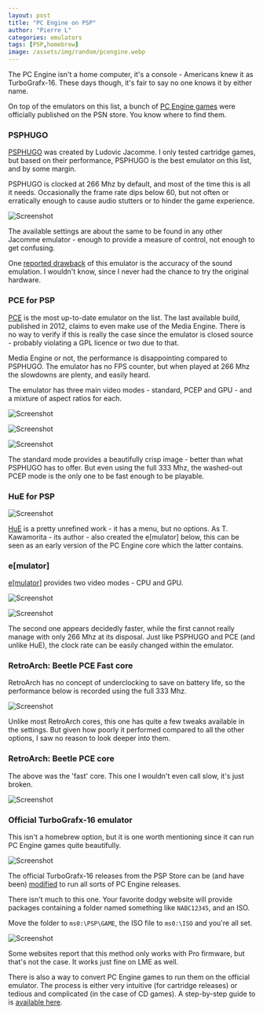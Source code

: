 ```yaml
---
layout: post
title: "PC Engine on PSP"
author: "Pierre L"
categories: emulators
tags: [PSP,homebrew]
image: /assets/img/random/pcengine.webp
---
```


The PC Engine isn't a home computer, it's a console - Americans knew it as TurboGrafx-16. These days though, it's fair to say no one knows it by either name.

On top of the emulators on this list, a bunch of [PC Engine games](https://en.wikipedia.org/wiki/List_of_PlayStation_Store_TurboGrafx-16_games) were officially published on the PSN store. You know where to find them.

### PSPHUGO

[PSPHUGO](https://archive.org/details/psphugo.7z) was created by Ludovic Jacomme. I only tested cartridge games, but based on their performance, PSPHUGO is the best emulator on this list, and by some margin.

PSPHUGO is clocked at 266 Mhz by default, and most of the time this is all it needs. Occasionally the frame rate dips below 60, but not often or erratically enough to cause audio stutters or to hinder the game experience. 

![Screenshot](https://github.com/PSP-Archive/PSP-Archive.github.io/raw/gh-pages/assets/img/snaps/20210821224953.webp)

The available settings are about the same to be found in any other Jacomme emulator - enough to provide a measure of control, not enough to get confusing.

One [reported drawback](https://jbbs.shitaraba.net/bbs/read.cgi/game/22862/1116854429/630) of this emulator is the accuracy of the sound emulation. I wouldn't know, since I never had the chance to try the original hardware.

### PCE for PSP

[PCE](https://archive.org/details/pcep-083-d-6.7z) is the most up-to-date emulator on the list. The last available build, published in 2012, claims to even make use of the Media Engine. There is no way to verify if this is really the case since the emulator is closed source - probably violating a GPL licence or two due to that.

Media Engine or not, the performance is disappointing compared to PSPHUGO. The emulator has no FPS counter, but when played at 266 Mhz the slowdowns are plenty, and easily heard. 

The emulator has three main video modes - standard, PCEP and GPU - and a mixture of aspect ratios for each.

![Screenshot](https://github.com/PSP-Archive/PSP-Archive.github.io/raw/gh-pages/assets/img/snaps/20210821230201.webp)

![Screenshot](https://github.com/PSP-Archive/PSP-Archive.github.io/raw/gh-pages/assets/img/snaps/20210821230251.webp)

![Screenshot](https://github.com/PSP-Archive/PSP-Archive.github.io/raw/gh-pages/assets/img/snaps/20210821230348.webp)

The standard mode provides a beautifully crisp image - better than what PSPHUGO has to offer. But even using the full 333 Mhz, the washed-out PCEP mode is the only one to be fast enough to be playable.

### HuE for PSP

![Screenshot](https://github.com/PSP-Archive/PSP-Archive.github.io/raw/gh-pages/assets/img/snaps/20210821231146.webp)

[HuE](https://archive.org/details/hu-epsp-070.7z) is a pretty unrefined work - it has a menu, but no options. As T. Kawamorita - its author - also created the e[mulator] below, this can be seen as an early version of the PC Engine core which the latter contains.

### e[mulator]

[e[mulator]](https://archive.org/details/emulator_082f.7z) provides two video modes - CPU and GPU. 

![Screenshot](https://github.com/PSP-Archive/PSP-Archive.github.io/raw/gh-pages/assets/img/snaps/20210821231823.webp)

![Screenshot](https://github.com/PSP-Archive/PSP-Archive.github.io/raw/gh-pages/assets/img/snaps/20210821231742.webp)

The second one appears decidedly faster, while the first cannot really manage with only 266 Mhz at its disposal. Just like PSPHUGO and PCE (and unlike HuE), the clock rate can be easily changed within the emulator.

### RetroArch: Beetle PCE Fast core

RetroArch has no concept of underclocking to save on battery life, so the performance below is recorded using the full 333 Mhz.

![Screenshot](https://github.com/PSP-Archive/PSP-Archive.github.io/raw/gh-pages/assets/img/snaps/20210821232115.webp)

Unlike most RetroArch cores, this one has quite a few tweaks available in the settings. But given how poorly it performed compared to all the other options, I saw no reason to look deeper into them.

### RetroArch: Beetle PCE core

The above was the 'fast' core. This one I wouldn't even call slow, it's just broken.

![Screenshot](https://github.com/PSP-Archive/PSP-Archive.github.io/raw/gh-pages/assets/img/snaps/20210821232237.webp)

### Official TurboGrafx-16 emulator

This isn't a homebrew option, but it is one worth mentioning since it can run PC Engine games quite beautifully. 

![Screenshot](https://github.com/PSP-Archive/PSP-Archive.github.io/raw/gh-pages/assets/img/snaps/valis_official_emu.webp)

The official TurboGrafx-16 releases from the PSP Store can be (and have been) [modified](https://wololo.net/2015/02/06/injecting-roms-into-psps-official-turbografx-16-emulator-by-reprep/) to run all sorts of PC Engine releases.

There isn't much to this one. Your favorite dodgy website will provide packages containing a folder named something like `NABC12345`, and an ISO.

Move the folder to `ms0:\PSP\GAME`, the ISO file to `ms0:\ISO` and you're all set. 

![Screenshot](https://github.com/PSP-Archive/PSP-Archive.github.io/raw/gh-pages/assets/img/snaps/bonks_official_emu.webp)

Some websites report that this method only works with Pro firmware, but that's not the case. It works just fine on LME as well.

There is also a way to convert PC Engine games to run them on the official emulator. The process is either very intuitive (for cartridge releases) or tedious and complicated (in the case of CD games). A step-by-step guide to is [available here](https://psp-archive.github.io/emulators/PC_Engine_CD_games.html).
